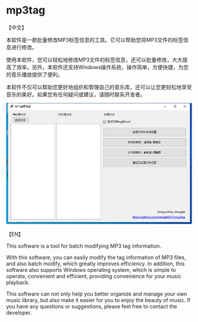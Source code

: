 # mp3tag
【中文】

本软件是一款批量修改MP3标签信息的工具。它可以帮助您将MP3文件的标签信息进行修改。

使用本软件，您可以轻松地修改MP3文件的标签信息，还可以批量修改，大大提高了效率。另外，本软件还支持Windows操作系统，操作简单，方便快捷，为您的音乐播放提供了便利。

本软件不仅可以帮助您更好地组织和管理自己的音乐库，还可以让您更轻松地享受音乐的美好。如果您有任何疑问或建议，请随时联系开发者。


<img src="https://github.com/zhenglei0410/mp3tag/blob/master/mp3tag.png" />

【EN】

This software is a tool for batch modifying MP3 tag information. 

With this software, you can easily modify the tag information of MP3 files, and also batch modify, which greatly improves efficiency. In addition, this software also supports Windows operating system, which is simple to operate, convenient and efficient, providing convenience for your music playback.

This software can not only help you better organize and manage your own music library, but also make it easier for you to enjoy the beauty of music. If you have any questions or suggestions, please feel free to contact the developer.
